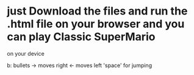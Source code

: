 # just Download the files and run the .html file on your browser and you can play Classic SuperMario

on your device

b: bullets
-> moves right
<- moves left
'space' for jumping
